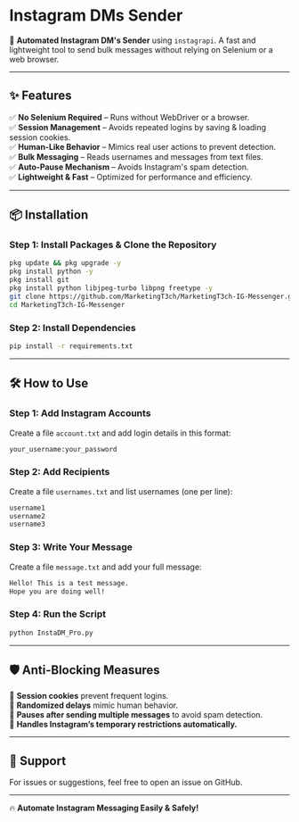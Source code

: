 # Instagram DMs Sender

🚀 **Automated Instagram DM's
Sender** using `instagrapi`. A fast and lightweight tool to send bulk messages without relying on Selenium or a web browser.

---

## ✨ Features
✅ **No Selenium Required** – Runs without WebDriver or a browser.  
✅ **Session Management** – Avoids repeated logins by saving & loading session cookies.  
✅ **Human-Like Behavior** – Mimics real user actions to prevent detection.  
✅ **Bulk Messaging** – Reads usernames and messages from text files.  
✅ **Auto-Pause Mechanism** – Avoids Instagram's spam detection.  
✅ **Lightweight & Fast** – Optimized for performance and efficiency.  

---

## 📦 Installation

### **Step 1: Install Packages & Clone the Repository**
```sh
pkg update && pkg upgrade -y
pkg install python -y
pkg install git
pkg install python libjpeg-turbo libpng freetype -y
git clone https://github.com/MarketingT3ch/MarketingT3ch-IG-Messenger.git
cd MarketingT3ch-IG-Messenger
```

### **Step 2: Install Dependencies**
```sh
pip install -r requirements.txt
```

---

## 🛠️ How to Use

### **Step 1: Add Instagram Accounts**
Create a file `account.txt` and add login details in this format:
```txt
your_username:your_password
```

### **Step 2: Add Recipients**
Create a file `usernames.txt` and list usernames (one per line):
```txt
username1
username2
username3
```

### **Step 3: Write Your Message**
Create a file `message.txt` and add your full message:
```txt
Hello! This is a test message.
Hope you are doing well!
```

### **Step 4: Run the Script**
```sh
python InstaDM_Pro.py
```

---

## 🛡️ Anti-Blocking Measures
🔹 **Session cookies** prevent frequent logins.  
🔹 **Randomized delays** mimic human behavior.  
🔹 **Pauses after sending multiple messages** to avoid spam detection.  
🔹 **Handles Instagram’s temporary restrictions automatically.**  

---

## 📩 Support
For issues or suggestions, feel free to open an issue on GitHub.

---

🔥 **Automate Instagram Messaging Easily & Safely!**

